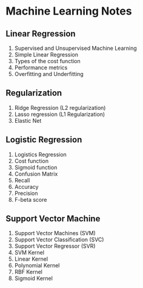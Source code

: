 # Machine Learning Notes

## Linear Regression
1. Supervised and Unsupervised Machine Learning
2. Simple Linear Regression
3. Types of the cost function
4. Performance metrics
5. Overfitting and Underfitting
## Regularization
1. Ridge Regression (L2 regularization)
2. Lasso regression (L1 Regularization)
3. Elastic Net
## Logistic Regression
1. Logistics Regression
2. Cost function
3. Sigmoid function
4. Confusion Matrix
5. Recall
6. Accuracy
7. Precision
8. F-beta score
## Support Vector Machine
1. Support Vector Machines (SVM)
2. Support Vector Classification (SVC)
3. Support Vector Regressor (SVR)
4. SVM Kernel
5. Linear Kernel
6. Polynomial Kernel
7. RBF Kernel
8. Sigmoid Kernel
